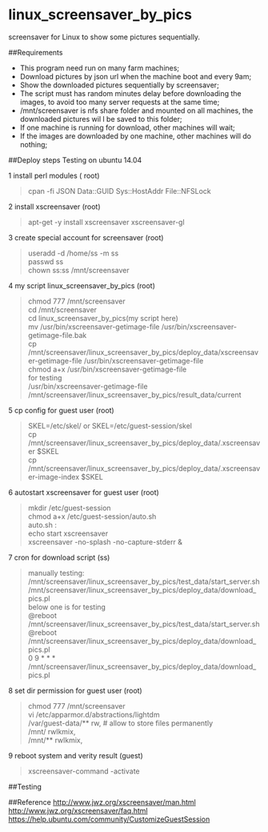 linux_screensaver_by_pics
=========================

screensaver for Linux to show some pictures sequentially.  


##Requirements
* This program need run on many farm machines;
* Download pictures by json url when the machine boot and every 9am;
* Show the downloaded pictures sequentially by screensaver;
* The script must has random minutes delay before downloading the images, to avoid too many server requests at the same time;
* /mnt/screensaver is nfs share folder and mounted on all machines, the downloaded pictures wil l be saved to this folder;
* If one machine is running for download, other machines will wait;
* If the images are downloaded by one machine, other machines will do nothing;


##Deploy steps
Testing on ubuntu 14.04

1 install perl modules ( root)
>cpan -fi JSON Data::GUID Sys::HostAddr File::NFSLock  

2 install xscreensaver (root)
>apt-get -y install xscreensaver xscreensaver-gl   

3 create special account for screensaver (root)
>useradd -d /home/ss -m ss  
passwd ss  
chown ss:ss /mnt/screensaver  

4 my script linux_screensaver_by_pics (root)
>chmod 777 /mnt/screensaver  
cd /mnt/screensaver  
cd linux_screensaver_by_pics(my script here)  
mv /usr/bin/xscreensaver-getimage-file /usr/bin/xscreensaver-getimage-file.bak  
cp /mnt/screensaver/linux_screensaver_by_pics/deploy_data/xscreensaver-getimage-file   /usr/bin/xscreensaver-getimage-file  
chmod a+x /usr/bin/xscreensaver-getimage-file  
for testing  
/usr/bin/xscreensaver-getimage-file /mnt/screensaver/linux_screensaver_by_pics/result_data/current  

5 cp config for guest user (root)
>SKEL=/etc/skel/ or SKEL=/etc/guest-session/skel  
cp /mnt/screensaver/linux_screensaver_by_pics/deploy_data/.xscreensaver $SKEL  
cp /mnt/screensaver/linux_screensaver_by_pics/deploy_data/.xscreensaver-image-index $SKEL  

6 autostart xscreensaver for guest user (root)
>mkdir /etc/guest-session  
chmod a+x /etc/guest-session/auto.sh  
auto.sh :   
echo start xscreensaver  
xscreensaver -no-splash -no-capture-stderr &  

7 cron for download script (ss)
>manually testing:  
/mnt/screensaver/linux_screensaver_by_pics/test_data/start_server.sh  
/mnt/screensaver/linux_screensaver_by_pics/deploy_data/download_pics.pl  
below one is for testing  
@reboot /mnt/screensaver/linux_screensaver_by_pics/test_data/start_server.sh  
@reboot /mnt/screensaver/linux_screensaver_by_pics/deploy_data/download_pics.pl  
0 9 * * * /mnt/screensaver/linux_screensaver_by_pics/deploy_data/download_pics.pl  

8 set dir permission for guest user (root)
>chmod 777 /mnt/screensaver  
vi /etc/apparmor.d/abstractions/lightdm  
/var/guest-data/** rw, # allow to store files permanently  
/mnt/ rwlkmix,  
/mnt/** rwlkmix,  

9 reboot system and verity result (guest)
>xscreensaver-command -activate  

##Testing

##Reference
http://www.jwz.org/xscreensaver/man.html  
http://www.jwz.org/xscreensaver/faq.html  
https://help.ubuntu.com/community/CustomizeGuestSession  
